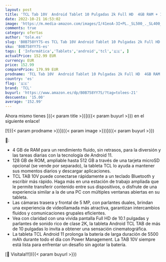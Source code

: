 ```yaml
---
layout: post
title: 'TCL Tab 10V  Android Tablet 10 Pulgadas 2k Full HD  4GB RAM + 128GB  hasta 512GB   5500mAh Battery  5 MP Front Camera  Android Tableta 11  Wi - Fi Tablet  Space Ash'
date: 2022-10-21 16:53:02
image: 'https://m.media-amazon.com/images/I/41eoA-3I+PL._SL500_._SL400_.jpg'
comments: true
category: ofertas
author: 'tole.es'
slug: 'B0B758YY7S-es TCL Tab 10V Android Tablet 10 Pulgadas 2k Full HD 4GB RAM...'
sku: 'B0B758YY7S-es'
tags: [ 'Informática','Tablets','android','tcl','🇪🇸', ]
actualPrice: 152.99 EUR
currency: EUR
price: 152.99
comparePrice: 179.99 EUR
prodname: 'TCL Tab 10V  Android Tablet 10 Pulgadas 2k Full HD  4GB RAM + 128GB  hasta 512GB   5500mAh Battery  5 MP Front Camera  Android Tableta 11  Wi - Fi Tablet  Space Ash'
country: 'es'
flag: '🇪🇸'
brand: 'TCL'
buyurl: 'https://www.amazon.es/dp/B0B758YY7S/?tag=tolees-21'
descuento: '15.00'
average: '152.99'
---
```


Ahora mismo tienes [{{< param title >}}]({{< param buyurl >}}) en el siguiente enlace!

[![{{< param prodname >}}]({{< param image >}})]({{< param buyurl >}})

🔎:

- 4 GB de RAM para un rendimiento fluido, sin retrasos, para la diversión y las tareas diarias con la tecnología de Android 11.
- 128 GB de ROM, ampliable hasta 512 GB a través de una tarjeta microSD opcional (se vende por separado), la tableta TCL lo ayuda a mantener sus momentos diarios y descargar aplicaciones.
- TCL TAB 10V puede conectarse rápidamente a un teclado Bluetooth y escribir más rápido. Haga más en una estación de trabajo ampliada que le permite transferir contenido entre sus dispositivos, o disfrute de una experiencia similar a la de una PC con múltiples ventanas abiertas en su tableta.
- Las cámaras trasera y frontal de 5 MP, con parlantes duales, brindan una experiencia de videollamada más atractiva, garantizan intercambios fluidos y comunicaciones grupales eficientes.
- Vea con claridad con una vívida pantalla Full HD de 10.1 pulgadas y parlantes de sonido rico de clase 2K, la tableta Android TCL TAB de más de 10 pulgadas lo invita a obtener una sensación cinematográfica.
- La tableta TCL Android 11 prolonga la batería de larga duración de 5500 mAh durante todo el día con Power Management. La TAB 10V siempre está lista para enfrentar un desafío sin agotar la batería.

[🛒 Visítala!!!]({{< param buyurl >}})
